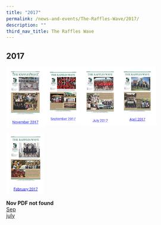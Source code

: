 ```yaml
---
title: "2017"
permalink: /news-and-events/The-Raffles-Wave/2017/
description: ""
third_nav_title: The Raffles Wave
---
```

## 2017

<p><a href="https://www.rgs.edu.sg/qql/slot/u1290/Raffles%20Wave/2017/Raffles%20Wave_November%202017.pdf/qql/slot/u1290/Raffles%20Wave/2017/Raffles%20Wave_November%202017.pdf">
<img style="width:20%" align=left src="/images/20171.jpg">
</a></p>

<p><a href="https://www.ezhishi.net/CKPSebook2022/">
<img style="width:20%" align=left src="/images/20172.jpg">
</a></p>

<p><a href="https://www.rgs.edu.sg/qql/slot/u1290/Raffles%20Wave/2018/Raffles%20Wave_August%202018.pdf">
<img style="width:20%" align=left src="/images/20173.jpg">
</a></p>

<p><a href="https://www.rgs.edu.sg/qql/slot/u1290/Raffles%20Wave/2018/Raffles%20Wave_June%202018.pdf">
<img style="width:20%" align=left src="/images/20174.jpg">
</a></p>
<br clear=left>

<p><a href="https://www.ezhishi.net/CKPSebook2022/">
<img style="width:20%" align=left src="/images/20175.jpg">
</a></p>
<br clear=left>

**Nov PDF not found**<br>
[Sep](/files/Raffles%20Wave_September%202017.pdf)<br>
[july](/files/Raffles%20Wave_July%202017.pdf)